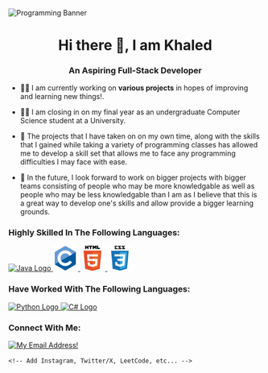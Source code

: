<img align="center" src="https://media1.tenor.com/m/GfSX-u7VGM4AAAAC/coding.gif" alt="Programming Banner" width="800"/>

<h1 align="center">Hi there 👋, I am Khaled</h1>
<h3 align="center">An Aspiring Full-Stack Developer</h3>

<p align="center"
	<img src="https://i.pinimg.com/originals/29/1c/55/291c5593304891ff1607d696f9f3b7a6.gif" alt="Programming Meme" />
</p>

- 👨‍💻 I am currently working on **various projects** in hopes of improving and learning new things!.

- 👨‍🔬 I am closing in on my final year as an undergraduate Computer Science student at a University.

- 📖  The projects that I have taken on on my own time, along with the skills that I gained while taking a variety of programming classes has allowed me to develop a skill set that allows me to face any programming difficulties I may face with ease.

- 🔮 In the future, I look forward to work on bigger projects with bigger teams consisting of people who may be more knowledgable as well as people who may be less knowledgable than I am as I believe that this is a great way to develop one's skills and allow provide a bigger learning grounds.

<h3 align="left">Highly Skilled In The Following Languages:</h3>
<p align="left">
	<a href="https://www.java.com/en/download/help/whatis_java.html" target="_blank">
		<img src="https://upload.wikimedia.org/wikipedia/en/thumb/3/30/Java_programming_language_logo.svg/300px-Java_programming_language_logo.svg.png" alt="Java Logo" height="50" width="50" />
	</a>
	<a href="https://en.wikipedia.org/wiki/C_(programming_language)" target="_blank">
    	<img src="https://raw.githubusercontent.com/devicons/devicon/master/icons/c/c-original.svg" alt="Here is a link to the C programming language description page!" height="50" width="50" />
	</a>
	<a href="https://www.investopedia.com/terms/h/html.asp#:~:text=HyperText%20Markup%20Language%20(HTML)%20is%20the%20basic%20scripting%20language%20used,page%20referenced%20by%20that%20link." target="_blank">
		<img src="https://raw.githubusercontent.com/github/explore/80688e429a7d4ef2fca1e82350fe8e3517d3494d/topics/html/html.png" alt="HTML Logo" height="50" width="50" />
	</a>
	<a href="https://developer.mozilla.org/en-US/docs/Learn/CSS/First_steps/What_is_CSS#" target="_blank">
		<img src="https://raw.githubusercontent.com/github/explore/80688e429a7d4ef2fca1e82350fe8e3517d3494d/topics/css/css.png" alt="CSS Logo" height="50" width="50" />
	</a>
</p>

<h3 align="left">Have Worked With The Following Languages:</h3>
<p align="left">
	<a href="https://www.coursera.org/articles/what-is-python-used-for-a-beginners-guide-to-using-python?utm_medium=sem&utm_source=gg&utm_campaign=B2C_EMEA__coursera_FTCOF_career-academy_pmax-multiple-audiences-country-multi-set2&campaignid=20882109092&adgroupid=&device=c&keyword=&matchtype=&network=x&devicemodel=&adposition=&creativeid=&hide_mobile_promo&gad_source=1&gclid=EAIaIQobChMI05zN0PmehgMVVppoCR00aw1XEAAYASAAEgKSVfD_BwE" target="_blank">
		<img src="https://repository-images.githubusercontent.com/478747989/abef56a4-781d-4188-9257-2cdcd4189d39" alt="Python Logo" height="50" width="50" />
	</a>
	<a href="https://www.w3schools.com/cs/index.php#:~:text=C%23%20(C%2DSharp)%20is,apps%2C%20games%20and%20much%20more." target="_blank">
		<img src="https://camo.githubusercontent.com/cf8ce03b1f86674dc94383197d84300f128723ed5aeb13a2ff67fa710b219dbc/68747470733a2f2f646576656c6f7065722e6665646f726170726f6a6563742e6f72672f7374617469632f6c6f676f2f6373686172702e706e67" alt="C# Logo" height="50" width="50" />
	</a>
</p>

<h3 align="left">Connect With Me:</h3>
<p align="left">
	<a href="mailto:k9developments@outlook.com">
		<img src="https://raw.githubusercontent.com/sempostma/office365-icons/master/png/256/outlook.png" alt="My Email Address!" height="50" width="50" />
	</a>
	
	<!-- Add Instagram, Twitter/X, LeetCode, etc... -->
</p>
